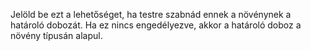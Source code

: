 Jelöld be ezt a lehetőséget, ha testre szabnád ennek a növénynek a határoló dobozát. Ha ez nincs engedélyezve, akkor a határoló doboz a növény típusán alapul. 